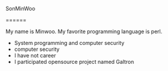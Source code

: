 SonMinWoo

======


My name is Minwoo. My favorite programming language is perl. 
* System programming and computer security
* computer security
* I have not career
* I participated opensource project named Galtron